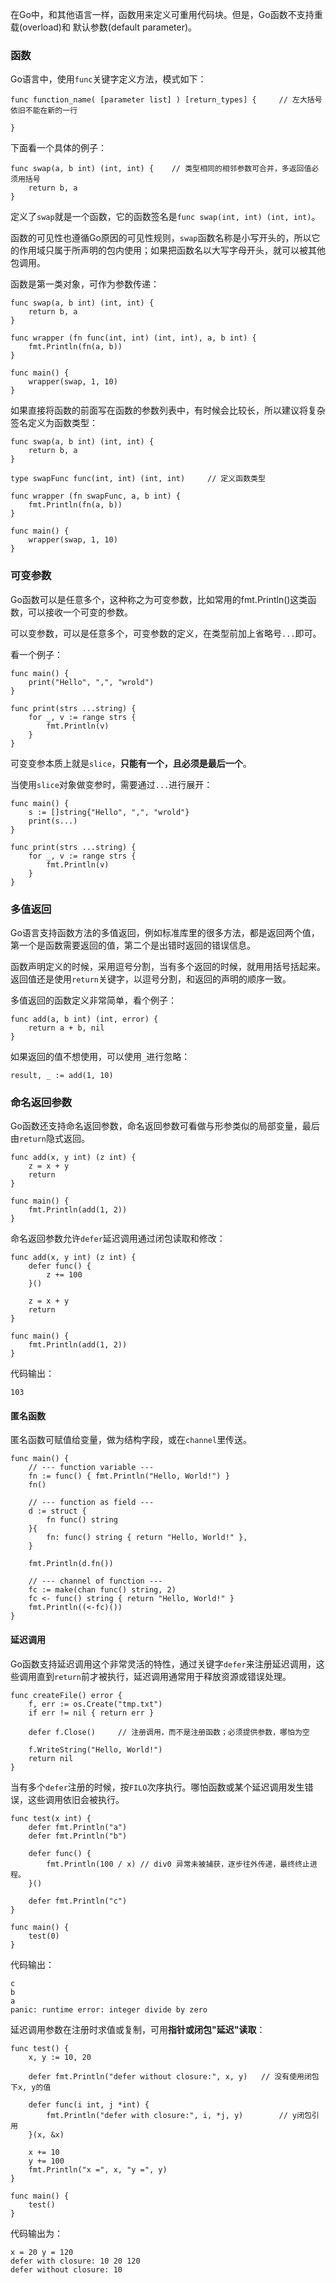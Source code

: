 在Go中，和其他语言一样，函数用来定义可重用代码块。但是，Go函数不支持重载(overload)和 默认参数(default parameter)。

### 函数

Go语言中，使用`func`关键字定义方法，模式如下：

	func function_name( [parameter list] ) [return_types] {		// 左⼤括号依旧不能在新的一行
		
	}


下面看一个具体的例子：

	func swap(a, b int) (int, int) {	// 类型相同的相邻参数可合并，多返回值必须⽤括号
		return b, a
	}


定义了`swap`就是一个函数，它的函数签名是`func swap(int, int) (int, int)`。

函数的可见性也遵循Go原因的可见性规则，`swap`函数名称是小写开头的，所以它的作用域只属于所声明的包内使用；如果把函数名以大写字母开头，就可以被其他包调用。


函数是第⼀类对象，可作为参数传递：

	func swap(a, b int) (int, int) {	
		return b, a
	}

	func wrapper (fn func(int, int) (int, int), a, b int) {
		fmt.Println(fn(a, b))
	}

	func main() {
		wrapper(swap, 1, 10)
	}

如果直接将函数的前面写在函数的参数列表中，有时候会比较长，所以建议将复杂签名定义为函数类型：

	func swap(a, b int) (int, int) {
		return b, a
	}

	type swapFunc func(int, int) (int, int)		// 定义函数类型

	func wrapper (fn swapFunc, a, b int) {
		fmt.Println(fn(a, b))
	}

	func main() {
		wrapper(swap, 1, 10)
	}




### 可变参数

Go函数可以是任意多个，这种称之为可变参数，比如常用的fmt.Println()这类函数，可以接收一个可变的参数。

可以变参数，可以是任意多个，可变参数的定义，在类型前加上省略号`...`即可。

看一个例子：

	func main() {
		print("Hello", ",", "wrold")
	}

	func print(strs ...string) {
		for _, v := range strs {
			fmt.Println(v)
		}
	}

可变变参本质上就是`slice`，**只能有⼀个，且必须是最后⼀个**。

当使⽤`slice`对象做变参时，需要通过`...`进行展开：


	func main() {
		s := []string{"Hello", ",", "wrold"}
		print(s...)
	}

	func print(strs ...string) {
		for _, v := range strs {
			fmt.Println(v)
		}
	}




### 多值返回

Go语言支持函数方法的多值返回，例如标准库里的很多方法，都是返回两个值，第一个是函数需要返回的值，第二个是出错时返回的错误信息。

函数声明定义的时候，采用逗号分割，当有多个返回的时候，就用用括号括起来。返回值还是使用`return`关键字，以逗号分割，和返回的声明的顺序一致。

多值返回的函数定义非常简单，看个例子：

	func add(a, b int) (int, error) {
		return a + b, nil
	}

如果返回的值不想使用，可以使用`_`进行忽略：

	result, _ := add(1, 10)




### 命名返回参数

Go函数还支持命名返回参数，命名返回参数可看做与形参类似的局部变量，最后由`return`隐式返回。

	func add(x, y int) (z int) {
		z = x + y
	 	return
	}

	func main() {
	 	fmt.Println(add(1, 2))
	}


命名返回参数允许`defer`延迟调⽤通过闭包读取和修改：

	func add(x, y int) (z int) {
		defer func() {
	 		z += 100
	 	}()

	 	z = x + y
	 	return
	}

	func main() {
		fmt.Println(add(1, 2))
	}

代码输出：
	
	103




#### 匿名函数

匿名函数可赋值给变量，做为结构字段，或在`channel`⾥传送。

	func main() {
	 	// --- function variable ---
		fn := func() { fmt.Println("Hello, World!") }
		fn()

		// --- function as field ---
		d := struct {
			fn func() string
		}{
			fn: func() string { return "Hello, World!" },
		}

		fmt.Println(d.fn())

		// --- channel of function ---
		fc := make(chan func() string, 2)
		fc <- func() string { return "Hello, World!" }
		fmt.Println((<-fc)())
	}


#### 延迟调用

Go函数支持延迟调用这个非常灵活的特性，通过关键字`defer`来注册延迟调⽤，这些调⽤直到`return`前才被执⾏，延迟调用通常⽤于释放资源或错误处理。


	func createFile() error {
		f, err := os.Create("tmp.txt")
	 	if err != nil { return err }

	 	defer f.Close() 	// 注册调⽤，⽽不是注册函数；必须提供参数，哪怕为空

	 	f.WriteString("Hello, World!")
	 	return nil
	}

当有多个`defer`注册的时候，按`FILO`次序执⾏。哪怕函数或某个延迟调⽤发⽣错误，这些调⽤依旧会被执⾏。

	func test(x int) {
		defer fmt.Println("a")
		defer fmt.Println("b")

		defer func() {
			fmt.Println(100 / x) // div0 异常未被捕获，逐步往外传递，最终终⽌进程。
		}()

		defer fmt.Println("c")
	}

	func main() {
		test(0)
	}

代码输出：

	c
	b
	a
	panic: runtime error: integer divide by zero


延迟调⽤参数在注册时求值或复制，可⽤**指针或闭包"延迟"读取**：

	func test() {
		x, y := 10, 20

		defer fmt.Println("defer without closure:", x, y)	// 没有使用闭包下x, y的值

		defer func(i int, j *int) {
			fmt.Println("defer with closure:", i, *j, y) 		// y闭包引⽤
		}(x, &x) 

		x += 10
		y += 100
		fmt.Println("x =", x, "y =", y)
	}

	func main() {
		test()
	}

代码输出为：

	x = 20 y = 120
	defer with closure: 10 20 120
	defer without closure: 10 

	
